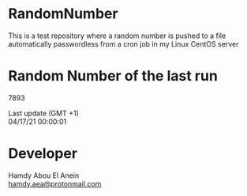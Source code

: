 # RandomNumber    
This is a test repository where a random number is pushed to a file automatically passwordless from a cron job in my Linux CentOS server    
# Random Number of the last run   
7893
      
Last update (GMT +1)    
04/17/21 00:00:01
# Developer    
Hamdy Abou El Anein   
hamdy.aea@protonmail.com
